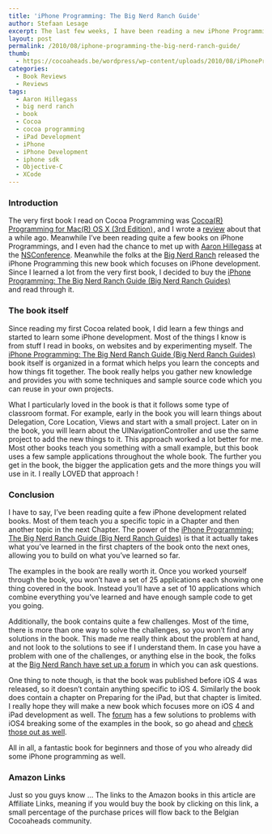 ```yaml
---
title: 'iPhone Programming: The Big Nerd Ranch Guide'
author: Stefaan Lesage
excerpt: The last few weeks, I have been reading a new iPhone Programming related book from the guys at The Big Nerd Ranch, and I have to say, it has been one of the best books on the topic I read so far.
layout: post
permalink: /2010/08/iphone-programming-the-big-nerd-ranch-guide/
thumb:
  - https://cocoaheads.be/wordpress/wp-content/uploads/2010/08/iPhoneProgramming_BNR_Book.png
categories:
  - Book Reviews
  - Reviews
tags:
  - Aaron Hillegass
  - big nerd ranch
  - book
  - Cocoa
  - cocoa programming
  - iPad Development
  - iPhone
  - iPhone Development
  - iphone sdk
  - Objective-C
  - XCode
---
```

### Introduction

The very first book I read on Cocoa Programming was [Cocoa(R) Programming for Mac(R) OS X (3rd Edition)][1]<img style="border: none !important; margin: 0px !important;" src="http://www.assoc-amazon.com/e/ir?t=cocoahbelgiu-20&l=as2&o=1&a=0321503619" border="0" alt="" width="1" height="1" />, and I wrote a [review][2] about that a while ago. Meanwhile I&#8217;ve been reading quite a few books on iPhone Programmings, and I even had the chance to met up with [Aaron Hillegass][3] at the [NSConference][4]. Meanwhile the folks at the [Big Nerd Ranch][5] released the iPhone Programming this new book which focuses on iPhone development. Since I learned a lot from the very first book, I decided to buy the [iPhone Programming: The Big Nerd Ranch Guide (Big Nerd Ranch Guides)][6]<img src="http://www.assoc-amazon.com/e/ir?t=cocoahbelgiu-20&#038;l=as2&#038;o=1&#038;a=0321706242" width="1" height="1" border="0" alt="" style="border:none !important; margin:0px !important;" />  
and read through it.

### The book itself

Since reading my first Cocoa related book, I did learn a few things and started to learn some iPhone development. Most of the things I know is from stuff I read in books, on websites and by experimenting myself. The [iPhone Programming: The Big Nerd Ranch Guide (Big Nerd Ranch Guides)][6]<img src="http://www.assoc-amazon.com/e/ir?t=cocoahbelgiu-20&#038;l=as2&#038;o=1&#038;a=0321706242" width="1" height="1" border="0" alt="" style="border:none !important; margin:0px !important;" /> book itself is organized in a format which helps you learn the concepts and how things fit together. The book really helps you gather new knowledge and provides you with some techniques and sample source code which you can reuse in your own projects.

What I particularly loved in the book is that it follows some type of classroom format. For example, early in the book you will learn things about Delegation, Core Location, Views and start with a small project. Later on in the book, you will learn about the UINavigationController and use the same project to add the new things to it. This approach worked a lot better for me. Most other books teach you something with a small example, but this book uses a few sample applications throughout the whole book. The further you get in the book, the bigger the application gets and the more things you will use in it. I really LOVED that approach !

### Conclusion

I have to say, I&#8217;ve been reading quite a few iPhone development related books. Most of them teach you a specific topic in a Chapter and then another topic in the next Chapter. The power of the [iPhone Programming: The Big Nerd Ranch Guide (Big Nerd Ranch Guides)][6]<img src="http://www.assoc-amazon.com/e/ir?t=cocoahbelgiu-20&#038;l=as2&#038;o=1&#038;a=0321706242" width="1" height="1" border="0" alt="" style="border:none !important; margin:0px !important;" /> is that it actually takes what you&#8217;ve learned in the first chapters of the book onto the next ones, allowing you to build on what you&#8217;ve learned so far.

The examples in the book are really worth it. Once you worked yourself through the book, you won&#8217;t have a set of 25 applications each showing one thing covered in the book. Instead you&#8217;ll have a set of 10 applications which combine everything you&#8217;ve learned and have enough sample code to get you going.

Additionally, the book contains quite a few challenges. Most of the time, there is more than one way to solve the challenges, so you won&#8217;t find any solutions in the book. This made me really think about the problem at hand, and not look to the solutions to see if I understand them. In case you have a problem with one of the challenges, or anything else in the book, the folks at the [Big Nerd Ranch have set up a forum][7] in which you can ask questions.

One thing to note though, is that the book was published before iOS 4 was released, so it doesn&#8217;t contain anything specific to iOS 4. Similarly the book does contain a chapter on Preparing for the iPad, but that chapter is limited. I really hope they will make a new book which focuses more on iOS 4 and iPad development as well. The [forum][7] has a few solutions to problems with iOS4 breaking some of the examples in the book, so go ahead and [check those out as well][8].

All in all, a fantastic book for beginners and those of you who already did some iPhone programming as well. 

### Amazon Links

Just so you guys know &#8230; The links to the Amazon books in this article are Affiliate Links, meaning if you would buy the book by clicking on this link, a small percentage of the purchase prices will flow back to the Belgian Cocoaheads community.

 [1]: http://www.amazon.com/gp/product/0321503619?ie=UTF8&tag=cocoahbelgiu-20&linkCode=as2&camp=1789&creative=390957&creativeASIN=0321503619
 [2]: https://cocoaheads.be/wordpress/2009/11/cocoa-programming-for-mac-os-x-by-aaron-hillegass/
 [3]: http://www.bignerdranch.com/instructors/hillegass_aaron
 [4]: http://www.nsconference.com/
 [5]: http://www.bignerdranch.com/
 [6]: http://www.amazon.com/gp/product/0321706242?ie=UTF8&tag=cocoahbelgiu-20&linkCode=as2&camp=1789&creative=390957&creativeASIN=0321706242
 [7]: http://forums.bignerdranch.com/
 [8]: http://forums.bignerdranch.com/viewtopic.php?f=9&t=431